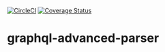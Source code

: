 [![CircleCI](https://circleci.com/gh/bd82/graphql-advanced-parser.svg?style=svg)](https://circleci.com/gh/bd82/graphql-advanced-parser)
[![Coverage Status](https://coveralls.io/repos/github/bd82/graphql-advanced-parser/badge.svg?branch=master)](https://coveralls.io/github/bd82/graphql-advanced-parser?branch=master)

# graphql-advanced-parser
